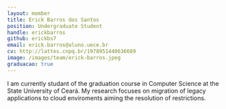 ```yaml
---
layout: member
title: Erick Barros dos Santos
position: Undergraduate Student
handle: erickbarros
github: erickbs7
email: erick.barros@aluno.uece.br
cv: http://lattes.cnpq.br/1978951440636689
image: /images/team/erick-barros.jpeg
graduacao: true
---
```


I am currently studant of the graduation course in Computer Science at the State University of Ceará. My research focuses on migration of legacy applications to cloud enviroments aiming the resolution of restrictions.
